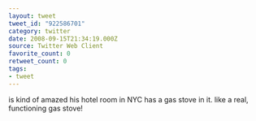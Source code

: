 ```yaml
---
layout: tweet
tweet_id: "922586701"
category: twitter
date: 2008-09-15T21:34:19.000Z
source: Twitter Web Client
favorite_count: 0
retweet_count: 0
tags:
- tweet
---
```


is kind of amazed his hotel room in NYC has a gas stove in it.  like a real, functioning gas stove!
